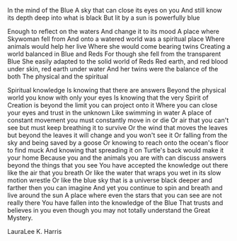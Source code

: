 In the mind of the Blue
A sky that can close its eyes on you
And still know its depth deep into what is black
But lit by a sun is powerfully blue

Enough to reflect on the waters
And change it to its mood
A place where Skywoman fell from
And onto a watered world was a spiritual place
Where animals would help her live
Where she would come bearing twins
Creating a world balanced in Blue and Reds
For though she fell from the transparent Blue
She easily adapted to the solid world of Reds
Red earth, and red blood under skin, red earth under water
And her twins were the balance of the both
The physical and the spiritual

Spiritual knowledge
Is knowing that there are answers
Beyond the physical world you know with only your eyes
Is knowing that the very Spirit of Creation is beyond the limit you can project onto it
Where you can close your eyes and trust in the unknown
Like swimming in water
A place of constant movement you must constantly move in or die
Or air that you can't see but must keep breathing it to survive
Or the wind that moves the leaves but beyond the leaves it will change and you won't see it
Or falling from the sky and being saved by a goose
Or knowing to reach onto the ocean's floor to find muck
And knowing that spreading it on Turtle's back would make it your home
Because you and the animals you are with can discuss answers beyond the things that you see
You have accepted the knowledge out there like the air that you breath
Or like the water that wraps you wet in its slow motion wrestle
Or like the blue sky that is a universe black deeper and farther then you can imagine
And yet you continue to spin and breath and live around the sun
A place where even the stars that you can see are not really there
You have fallen into the knowledge of the Blue
That trusts and believes in you even though you may not totally understand the Great Mystery.

LauraLee K. Harris